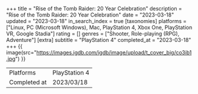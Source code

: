 +++
title = "Rise of the Tomb Raider: 20 Year Celebration"
description = "Rise of the Tomb Raider: 20 Year Celebration"
date = "2023-03-18"
updated = "2023-03-18"
in_search_index = true
[taxonomies]
platforms = ["Linux, PC (Microsoft Windows), Mac, PlayStation 4, Xbox One, PlayStation VR, Google Stadia"]
rating = []
genres = ["Shooter, Role-playing (RPG), Adventure"]
[extra]
subtitle = "PlayStation 4"
completed_at = "2023-03-18"
+++
{{ image(src="https://images.igdb.com/igdb/image/upload/t_cover_big/co3ib1.jpg") }}

|              |            |
| ------------ | ---------- |
| Platforms    | PlayStation 4 |
| Completed at | 2023/03/18 |


